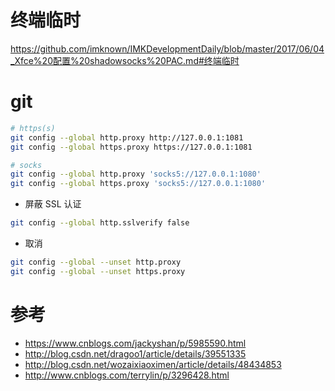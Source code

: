 # 终端临时
https://github.com/imknown/IMKDevelopmentDaily/blob/master/2017/06/04_Xfce%20配置%20shadowsocks%20PAC.md#终端临时

# git
``` bash
# https(s)
git config --global http.proxy http://127.0.0.1:1081
git config --global https.proxy https://127.0.0.1:1081

# socks
git config --global http.proxy 'socks5://127.0.0.1:1080'
git config --global https.proxy 'socks5://127.0.0.1:1080'
```

- 屏蔽 SSL 认证
``` bash
git config --global http.sslverify false
```

- 取消
``` bash
git config --global --unset http.proxy
git config --global --unset https.proxy
```

# 参考
- https://www.cnblogs.com/jackyshan/p/5985590.html
- http://blog.csdn.net/dragoo1/article/details/39551335
- http://blog.csdn.net/wozaixiaoximen/article/details/48434853
- http://www.cnblogs.com/terrylin/p/3296428.html
